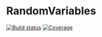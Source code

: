 # RandomVariables

[![Build status](https://ci.appveyor.com/api/projects/status/oxrt0pwdypo42ees?svg=true)](https://ci.appveyor.com/project/ManuelStapper/randomvariables-jl)
[![Coverage](https://codecov.io/gh/ManuelStapper/RandomVariables.jl/branch/main/graph/badge.svg)](https://codecov.io/gh/ManuelStapper/RandomVariables.jl)
